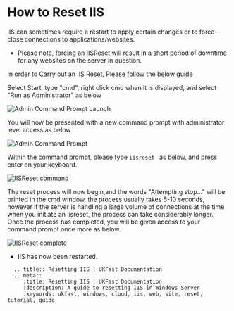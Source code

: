 # How to Reset IIS

IIS can sometimes require a restart to apply certain changes or to force-close connections to applications/websites.

* Please note, forcing an IISReset will result in a short period of downtime for any websites on the server in question.

In order to Carry out an IIS Reset, Please follow the below guide

Select Start, type "cmd", right click cmd when it is displayed, and select "Run as Administrator" as below

![Admin Command Prompt Launch](files/iisreset/admincommandprompt.PNG)

You will now be presented with a new command prompt with administrator level access as below

![Admin Command Prompt](files/iisreset/blankprompttrimmed.png)

Within the command prompt, please type ```iisreset ``` as below, and press enter on your keyboard.

![IISReset command](files/iisreset/iisresetcmdtrimmed.png)

The reset process will now begin,and the words "Attempting stop..." will be printed in the cmd window, the process usually takes 5-10 seconds, however if the server is handling a large volume of connections at the time when you initiate an iisreset, the process can take considerably longer.
Once the process has completed, you will be given access to your command prompt once more as below.

![IISReset complete](files/iisreset/cmdcompletetrimmed.png)

* IIS has now been restarted.

```eval_rst
  .. title:: Resetting IIS | UKFast Documentation
  .. meta::
     :title: Resetting IIS | UKFast Documentation
     :description: A guide to resetting IIS in Windows Server
     :keywords: ukfast, windows, cloud, iis, web, site, reset, tutorial, guide

